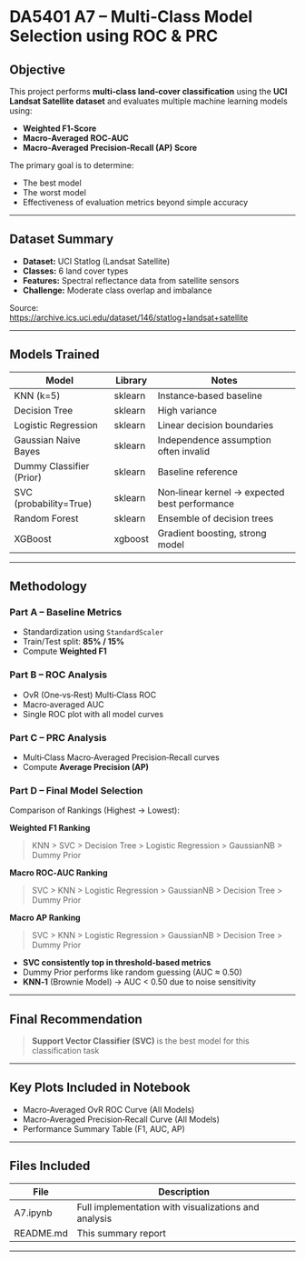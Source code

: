 # DA5401 A7 – Multi‑Class Model Selection using ROC & PRC

##  Objective
This project performs **multi‑class land‑cover classification** using the **UCI Landsat Satellite dataset** and evaluates multiple machine learning models using:
- **Weighted F1‑Score**
- **Macro‑Averaged ROC‑AUC**
- **Macro‑Averaged Precision‑Recall (AP) Score**

The primary goal is to determine:
- The best model  
- The worst model  
- Effectiveness of evaluation metrics beyond simple accuracy  

---

## Dataset Summary
- **Dataset:** UCI Statlog (Landsat Satellite)
- **Classes:** 6 land cover types  
- **Features:** Spectral reflectance data from satellite sensors  
- **Challenge:** Moderate class overlap and imbalance

Source:  
https://archive.ics.uci.edu/dataset/146/statlog+landsat+satellite

---

##  Models Trained
| Model | Library | Notes |
|-------|---------|------|
| KNN (k=5) | sklearn | Instance‑based baseline |
| Decision Tree | sklearn | High variance |
| Logistic Regression | sklearn | Linear decision boundaries |
| Gaussian Naive Bayes | sklearn | Independence assumption often invalid |
| Dummy Classifier (Prior) | sklearn | Baseline reference |
| SVC (probability=True) | sklearn | Non‑linear kernel → expected best performance |
| Random Forest | sklearn | Ensemble of decision trees |
| XGBoost | xgboost | Gradient boosting, strong model |

---

##  Methodology

###  Part A – Baseline Metrics
- Standardization using `StandardScaler`
- Train/Test split: **85% / 15%**
- Compute **Weighted F1**

###  Part B – ROC Analysis
- OvR (One‑vs‑Rest) Multi‑Class ROC
- Macro‑averaged AUC
- Single ROC plot with all model curves

###  Part C – PRC Analysis
- Multi‑Class Macro‑Averaged Precision‑Recall curves
- Compute **Average Precision (AP)**

###  Part D – Final Model Selection
Comparison of Rankings (Highest → Lowest):

**Weighted F1 Ranking**
> KNN > SVC > Decision Tree > Logistic Regression > GaussianNB > Dummy Prior

**Macro ROC‑AUC Ranking**
> SVC > KNN > Logistic Regression > GaussianNB > Decision Tree > Dummy Prior

**Macro AP Ranking**
> SVC > KNN > Logistic Regression > GaussianNB > Decision Tree > Dummy Prior

- **SVC consistently top in threshold‑based metrics**  
- Dummy Prior performs like random guessing (AUC ≈ 0.50)  
- **KNN‑1** (Brownie Model) → AUC < 0.50 due to noise sensitivity

---

## Final Recommendation

> **Support Vector Classifier (SVC)** is the best model for this classification task

---

##  Key Plots Included in Notebook
- Macro‑Averaged OvR ROC Curve (All Models)
- Macro‑Averaged Precision‑Recall Curve (All Models)
- Performance Summary Table (F1, AUC, AP)

---

##  Files Included
| File | Description |
|------|------------|
| A7.ipynb | Full implementation with visualizations and analysis |
| README.md | This summary report |

---

